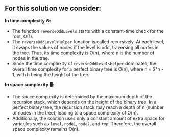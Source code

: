 ## **For this solution we consider:**

**In time complexity ⏲:**

- The function `reverseOddLevels` starts with a constant-time check for the root, O(1).
- The `reverseOddLevelsHelper` function is called recursively. At each level, it swaps the values of nodes if the level is odd, traversing all nodes in the tree. Thus, its time complexity is O(n), where n is the number of nodes in the tree.
- Since the time complexity of `reverseOddLevelsHelper` dominates, the overall time complexity for a perfect binary tree is O(n), where n = 2^h - 1, with h being the height of the tree.

**In space complexity 🖥:**

- The space complexity is determined by the maximum depth of the recursion stack, which depends on the height of the binary tree. In a perfect binary tree, the recursion stack may reach a depth of n (number of nodes in the tree), leading to a space complexity of O(n).
- Additionally, the solution uses only a constant amount of extra space for variables such as `level`, `node1`, `node2`, and `tmp`. Therefore, the overall space complexity remains O(n).
